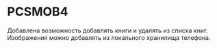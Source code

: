 # PCSMOB4
Добавлена возможность добавлять книги и удалять из списка книг. Изображения можно добавлять из локального хранилища телефона.
